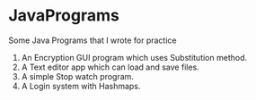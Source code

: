 # JavaPrograms
Some Java Programs that I wrote for practice

1. An Encryption GUI program which uses Substitution method.
2. A Text editor app which can load and save files.
3. A simple Stop watch program.
4. A Login system with Hashmaps.
